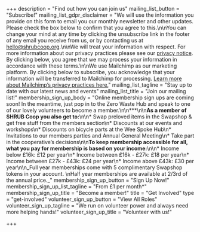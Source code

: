 +++
description = "Find out how you can join us"
mailing_list_button = "Subscribe!"
mailing_list_gdpr_disclaimer = "We will use the information you provide on this form to email you our monthly newsletter and other updates. Please check the box below to confirm that you agree to this.\n\nYou can change your mind at any time by clicking the unsubscribe link in the footer of any email you receive from us, or by contacting us at hello@shrubcoop.org.\n\nWe will treat your information with respect. For more information about our privacy practices please see our [privacy notice](https://shrub.space/privacy). By clicking below, you agree that we may process your information in accordance with these terms.\n\nWe use Mailchimp as our marketing platform. By clicking below to subscribe, you acknowledge that your information will be transferred to Mailchimp for processing. [Learn more about Mailchimp’s privacy practices here.](https://mailchimp.com/legal/)"
mailing_list_tagline = "Stay up to date with our latest news and events"
mailing_list_title = "Join our mailing list!"
membership_sign_up_body = "Online membership sign ups are coming soon! In the meantime, just pop in to the Zero Waste Hub and speak to one of our lovely volunteers to become a member.\n\n***\n\n**As a member of SHRUB Coop you also get to:**\n\n* Swap preloved items in the Swapshop & get free stuff from the members section\n* Discounts at our events and workshops\n* Discounts on bicycle parts at the Wee Spoke Hub\n* Invitations to our members parties and Annual General Meeting\n* Take part in the cooperative’s decisions\n\n**To keep membership accessible for all, what you pay for membership is based on your income:**\n\n* Income below £16k: £12 per year\n* Income between £16k - £27k: £18 per year\n* Income between £27k - £43k: £24 per year\n* Income above £43k: £30 per year\n\n_Full year memberships come with 5 complimentary Swapshop tokens in your account.   \nHalf year memberships are available at 2/3rd of the annual price._"
membership_sign_up_button = "Sign Up Now!"
membership_sign_up_list_tagline = "From £1 per month*"
membership_sign_up_title = "Become a member!"
title = "Get Involved"
type = "get-involved"
volunteer_sign_up_button = "View All Roles"
volunteer_sign_up_tagline = "We run on volunteer power and always need more helping hands!"
volunteer_sign_up_title = "Volunteer with us!"

+++
